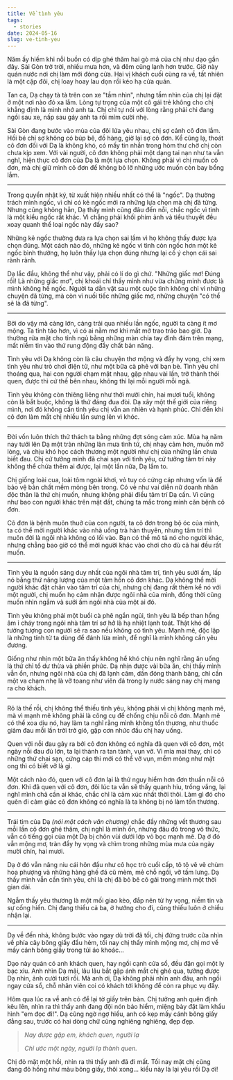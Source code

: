 ```yaml
---
title: Về tình yêu
tags:
  - stories
date: 2024-05-16
slug: ve-tinh-yeu
---
```

Năm ấy hiếm khi nỗi buồn có dịp ghé thăm hai gò má của chị như dạo gần đây. Sài Gòn trở trời, nhiều mưa hơn, và đêm cũng lạnh hơn trước. Giờ này quán nước nơi chị làm mới đóng cửa. Hai vị khách cuối cùng ra về, tất nhiên là một cặp đôi, chị loay hoay lau dọn rồi kéo hạ cửa quán.

Tan ca, Dạ chạy tà tà trên con xe "tầm nhìn", nhưng tầm nhìn của chị lại đặt ở một nơi nào đó xa lắm. Lòng tự trọng của một cô gái trẻ không cho chị khẳng định là mình nhớ anh ta. Chị chỉ tự nói với lòng rằng phải chi đang ngồi sau xe, nấp sau gáy anh ta rồi mỉm cười nhẹ.

Sài Gòn đang bước vào mùa của đôi lứa yêu nhau, chị sợ cảnh cô đơn lắm. Hồi bé chỉ sợ không có búp bê, đồ hàng, giờ lại sợ cô đơn. Kể cũng lạ, thoát cô đơn đối với Dạ là không khó, có mấy tin nhắn trong hòm thư chờ chị còn chưa kịp xem. Với vài người, cô đơn không phải một dạng tai nạn như ta vẫn nghĩ, hiện thực cô đơn của Dạ là một lựa chọn. Không phải vì chị muốn cô đơn, mà chị giữ mình cô đơn để không bỏ lỡ những ước muốn còn bay bổng lắm.

---

Trong quyển nhật ký, từ xuất hiện nhiều nhất có thể là "ngốc". Dạ thường trách mình ngốc, vì chỉ có kẻ ngốc mới ra những lựa chọn mà chị đã từng. Nhưng cũng không hẳn, Dạ thấy mình cũng đâu đến nỗi, chắc ngốc vì tình là một kiểu ngốc rất khác. Vì chẳng phải khối phim ảnh và tiểu thuyết đều xoay quanh thể loại ngốc này đấy sao?

Những kẻ ngốc thường đưa ra lựa chọn sai lầm vì họ không thấy được lựa chọn đúng. Một cách nào đó, những kẻ ngốc vì tình còn ngốc hơn một kẻ ngốc bình thường, họ luôn thấy lựa chọn đúng nhưng lại cố ý chọn cái sai rành rành.

Dạ lắc đầu, không thể như vậy, phải có lí do gì chứ. "Những giấc mơ! Đúng rồi! Là những giấc mơ", chị khoái chí thấy mình như vừa chứng minh được là mình không hề ngốc. Người ta dằn vặt sau một cuộc tình không chỉ vì những chuyện đã từng, mà còn vì nuối tiếc những giấc mơ, những chuyện "có thể sẽ là đã từng".

---

Bởi do vậy mà càng lớn, càng trải qua nhiều lần ngốc, người ta càng ít mơ mộng. Ta tỉnh táo hơn, vì có ai nằm mơ khi mắt mở trao tráo bao giờ. Dạ thường rửa mặt cho tỉnh ngủ bằng những màn chia tay đình đám trên mạng, mất niềm tin vào thứ rung động đầy chất bản năng.

Tình yêu với Dạ không còn là câu chuyện thơ mộng và đầy hy vọng, chị xem tình yêu như trò chơi điện tử, như một bữa cà phê với bạn bè. Tình yêu chỉ thoáng qua, hai con người chạm mặt nhau, gặp nhau vài lần, trở thành thói quen, được thì cứ thế bên nhau, không thì lại mỗi người mỗi ngã.

Tình yêu không còn thiêng liêng như thời mười chín, hai mươi tuổi, không còn là bắt buộc, không là thứ đáng đua đòi. Dạ xây một thế giới của riêng mình, nơi đó không cần tình yêu chị vẫn an nhiên và hạnh phúc. Chỉ đến khi cô đơn làm mắt chị nhiều lần sưng lên vì khóc.

---

Đời vốn luôn thích thử thách ta bằng những đợt sóng cảm xúc. Mùa hạ năm nay tưới lên Dạ một tràn những làn mưa tình tứ, chị nhạy cảm hơn, muốn mở lòng, và chịu khó học cách thương một người như chị của những lần chưa biết đau. Chị cứ tưởng mình đã chai sạn với tình yêu, cứ tưởng tâm trí này không thể chứa thêm ai được, lại một lần nữa, Dạ lầm to.

Chị giống loài cua, loài tôm ngoài khơi, vỏ tuy có cứng cáp nhưng vốn là để bảo vệ bản chất mềm mỏng bên trong. Có vẻ như vai diễn nữ doanh nhân độc thân là thứ chị muốn, nhưng không phải điều tâm trí Dạ cần. Vì cũng như bao con người khác trên mặt đất, chúng ta mắc trong mình căn bệnh cô đơn.

Cô đơn là bệnh muôn thuở của con người, ta cô đơn trong bộ óc của mình, ta có thể mời người khác vào nhà uống trà hàn thuyên, nhưng tâm trí thì muôn đời là ngôi nhà không có lối vào. Bạn có thể mô tả nó cho người khác, nhưng chẳng bao giờ có thể mời người khác vào chơi cho dù cả hai đều rất muốn.

---

Tình yêu là nguồn sáng duy nhất của ngôi nhà tâm trí, tình yêu sưởi ấm, lấp nó bằng thứ năng lượng của một tâm hồn cô đơn khác. Dạ không thể mời người khác đặt chân vào tâm trí của chị, nhưng chị đang rất thèm kể nó với một người, chị muốn họ cảm nhận được ngôi nhà của mình, đồng thời cũng muốn nhìn ngắm và sưới ấm ngôi nhà của một ai đó.

Tình yêu không phải một buổi cà phê ngắn ngủi, tình yêu là bếp than hồng âm ỉ cháy trong ngôi nhà tâm trí sơ hở là hạ nhiệt lạnh toát. Thật khó để tưởng tượng con người sẽ ra sao nếu không có tình yêu. Mạnh mẽ, độc lập là những tính từ ta dùng để đánh lừa mình, để nghĩ là mình không cần yêu đương.

Giống như nhịn một bữa ăn thấy không hề khó chịu nên nghĩ rằng ăn uống là thứ chỉ tổ dư thừa và phiền phức. Dạ nhịn được vài bữa ăn, chị thấy mình vẫn ổn, nhưng ngôi nhà của chị đã lạnh căm, dần đóng thành băng, chỉ cần một va chạm nhẹ là vỡ toang như viên đá trong ly nước sáng nay chị mang ra cho khách.

---

Rõ là thế rồi, chị không thể thiếu tình yêu, không phải vì chị không mạnh mẽ, mà vì mạnh mẽ không phải là công cụ để chống chịu nỗi cô đơn. Mạnh mẽ có thể xoa dịu nó, hay làm ta nghĩ rằng mình không tổn thương, như thuốc giảm đau mỗi lần trời trở gió, gặp cơn nhức đầu chị hay uống.

Quen với nỗi đau gây ra bởi cô đơn không có nghĩa đã quen với cô đơn, một ngày nỗi đau đủ lớn, ta lại thành ra tan tành, vụn vỡ. Vì mỉa mai thay, chỉ có những thứ chai sạn, cứng cáp thì mới có thể vỡ vụn, mềm mỏng như mật ong thì có biết vỡ là gì.

Một cách nào đó, quen với cô đơn lại là thứ nguy hiểm hơn đơn thuần nỗi cô đơn. Khi đã quen với cô đơn, đôi lúc ta vẫn sẽ thấy quạnh hiu, trống vắng, lại nghĩ mình chả cần ai khác, chắc chỉ là cảm xúc nhất thời thôi. Làm gì đó cho quên đi cảm giác cô đơn không có nghĩa là ta không bị nó làm tổn thương.

---

Trái tim của Dạ _(nói một cách văn chương)_ chắc đầy những vết thương sau mỗi lần cô đơn ghé thăm, chị nghĩ là mình ổn, nhưng đâu đó trong vô thức, vẫn có tiếng gọi của một Dạ bị chôn vùi dưới lớp vỏ bọc mạnh mẽ. Dạ ở đó vẫn mộng mơ, tràn đầy hy vọng và chìm trong những mùa mưa của ngày mười chín, hai mươi.

Dạ ở đó vẫn nâng niu cái hôn đầu như cô học trò cuối cấp, tô tô vẽ vẽ chùm hoa phượng và những hàng ghế đá cũ mèm, mẻ chỗ ngồi, vỡ tấm lưng. Dạ thấy mình vẫn cần tình yêu, chỉ là chị đã bỏ bê cô gái trong mình một thời gian dài.

Ngẫm thấy yêu thương là một mối giao kèo, đắp nên từ hy vọng, niềm tin và sự cống hiến. Chị đang thiếu cả ba, ở hướng cho đi, cũng thiếu luôn ở chiều nhận lại.

---

Dạ về đến nhà, không bước vào ngay dù trời đã tối, chị đứng trước cửa nhìn về phía cây bông giấy đầu hẻm, tối nay chị thấy mình mộng mơ, chị mơ về mấy cánh bông giấy trong túi áo khoác...

Dạo này quán có anh khách quen, hay ngồi cạnh cửa sổ, đều đặn gọi một ly bạc xỉu. Anh nhìn Dạ mãi, lâu lâu bắt gặp ánh mắt chị ghé qua, tưởng được Dạ nhìn, ảnh cười tươi rối. Mà anh ơi, Dạ không phải nhìn anh đâu, anh ngồi ngay cửa sổ, chỗ nhân viên coi có khách tới không để còn ra phục vụ đấy.

Hôm qua lúc ra về anh có để lại tờ giấy trên bàn. Chị tưởng anh quên định kêu lên, nhìn ra thì thấy anh đang đội nón bảo hiểm, miệng bày đặt làm khẩu hình "em đọc đi!". Dạ cũng ngờ ngợ hiểu, anh có kẹp mấy cánh bông giấy đằng sau, trước có hai dòng chữ cũng nghiêng nghiêng, đẹp đẹp.

> _Nay được gặp em, khách quen, người lạ_
>
> _Chỉ ước một ngày, người lạ thành quen._

Chị đỏ mặt một hồi, nhìn ra thì thấy anh đã đi mất. Tối nay mặt chị cũng đang đỏ hồng như màu bông giấy, thôi xong... kiểu này là lại yêu rồi Dạ ơi!
